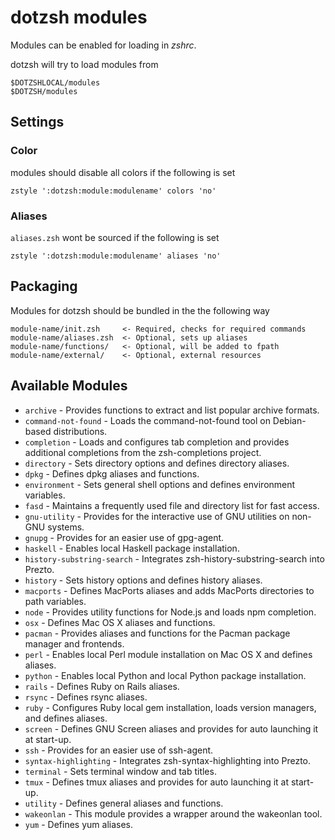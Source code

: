 dotzsh modules
==============

Modules can be enabled for loading in *zshrc*.

dotzsh will try to load modules from

    $DOTZSHLOCAL/modules
    $DOTZSH/modules

Settings
--------

### Color

modules should disable all colors if the following is set

    zstyle ':dotzsh:module:modulename' colors 'no'

### Aliases

`aliases.zsh` wont be sourced if the following is set

    zstyle ':dotzsh:module:modulename' aliases 'no'

Packaging
---------

Modules for dotzsh should be bundled in the the following way

    module-name/init.zsh     <- Required, checks for required commands
    module-name/aliases.zsh  <- Optional, sets up aliases
    module-name/functions/   <- Optional, will be added to fpath
    module-name/external/    <- Optional, external resources

Available Modules
-----------------

  - `archive` - Provides functions to extract and list popular archive formats.
  - `command-not-found` - Loads the command-not-found tool on Debian-based distributions.
  - `completion` - Loads and configures tab completion and provides additional completions from
    the zsh-completions project.
  - `directory` - Sets directory options and defines directory aliases.
  - `dpkg` - Defines dpkg aliases and functions.
  - `environment` - Sets general shell options and defines environment variables.
  - `fasd` - Maintains a frequently used file and directory list for fast access.
  - `gnu-utility` - Provides for the interactive use of GNU utilities on non-GNU systems.
  - `gnupg` - Provides for an easier use of gpg-agent.
  - `haskell` - Enables local Haskell package installation.
  - `history-substring-search` - Integrates zsh-history-substring-search into Prezto.
  - `history` - Sets history options and defines history aliases.
  - `macports` - Defines MacPorts aliases and adds MacPorts directories to path variables.
  - `node` - Provides utility functions for Node.js and loads npm completion.
  - `osx` - Defines Mac OS X aliases and functions.
  - `pacman` - Provides aliases and functions for the Pacman package manager and frontends.
  - `perl` - Enables local Perl module installation on Mac OS X and defines aliases.
  - `python` - Enables local Python and local Python package installation.
  - `rails` - Defines Ruby on Rails aliases.
  - `rsync` - Defines rsync aliases.
  - `ruby` - Configures Ruby local gem installation, loads version managers, and defines
    aliases.
  - `screen` - Defines GNU Screen aliases and provides for auto launching it at start-up.
  - `ssh` - Provides for an easier use of ssh-agent.
  - `syntax-highlighting` - Integrates zsh-syntax-highlighting into Prezto.
  - `terminal` - Sets terminal window and tab titles.
  - `tmux` - Defines tmux aliases and provides for auto launching it at start-up.
  - `utility` - Defines general aliases and functions.
  - `wakeonlan` - This module provides a wrapper around the wakeonlan tool.
  - `yum` - Defines yum aliases.


